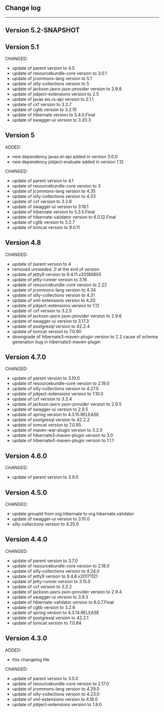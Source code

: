 ## Change log
----------------------

Version 5.2-SNAPSHOT
-------------

Version 5.1
-------------

CHANGED:

- update of parent version to 4.5
- update of resourcebundle-core version to 3.0.1
- update of jcommons-lang version to 5.1
- update of silly-collections version to 5
- update of jackson-jaxrs-json-provider version to 2.9.8
- update of jobject-extensions version to 2.5
- update of javax.ws.rs-api version to 2.1.1
- update of cxf version to 3.2.7
- update of cglib version to 3.2.10
- update of hibernate version to 5.4.0.Final
- update of swagger-ui version to 3.20.3

Version 5
-------------

ADDED:
 
- new dependency javax.el-api added in version 3.0.0
- new dependency jobject-evaluate added in version 1.12

CHANGED:

- update of parent version to 4.1
- update of resourcebundle-core version to 3
- update of jcommons-lang version to 4.35
- update of silly-collections version to 4.33
- update of cxf version to 3.2.6
- update of swagger-ui version to 3.18.1
- update of hibernate version to 5.3.5.Final
- update of hibernate-validator version to 6.0.12.Final
- update of cglib version to 3.2.7
- update of tomcat version to 9.0.11

Version 4.8
-------------

CHANGED:

- update of parent version to 4
- removed unneeded .0 at the end of version
- update of jetty9 version to 9.4.11.v20180605
- update of jetty-runner version to 3.16
- update of resourcebundle-core version to 2.22
- update of jcommons-lang version to 4.34
- update of silly-collections version to 4.31
- update of xml-extensions version to 4.20
- update of jobject-extensions version to 1.12
- update of cxf version to 3.2.5
- update of jackson-jaxrs-json-provider version to 2.9.6
- update of swagger-ui version to 3.17.3
- update of postgresql version to 42.2.4
- update of tomcat version to 7.0.90
- downgrade of hibernate3-maven-plugin version to 2.2 cause of schema generation bug in hibernate3-maven-plugin

Version 4.7.0
-------------

CHANGED:

- update of parent version to 3.10.0
- update of resourcebundle-core version to 2.19.0
- update of silly-collections version to 4.27.0
- update of jobject-extensions version to 1.10.0
- update of cxf version to 3.2.4
- update of jackson-jaxrs-json-provider version to 2.9.5
- update of swagger-ui version to 2.9.5
- update of spring version to 4.3.15.RELEASE
- update of postgresql version to 42.2.2
- update of tomcat version to 7.0.85
- update of maven-war-plugin version to 3.2.0
- update of hibernate3-maven-plugin version to 3.0
- update of hibernate4-maven-plugin version to 1.1.1 

Version 4.6.0
-------------

CHANGED:

- update of parent version to 3.9.0


Version 4.5.0
-------------

CHANGED:

- update groupId from org.hibernate to org.hibernate.validator
- update of swagger-ui version to 3.10.0
- silly-collections version to 4.25.0

Version 4.4.0
-------------

CHANGED:

- update of parent version to 3.7.0
- update of resourcebundle-core version to 2.18.0
- update of silly-collections version to 4.24.0
- update of jetty9 version to 9.4.8.v20171121
- update of jetty-runner version to 3.15.0
- update of cxf version to 3.2.2
- update of jackson-jaxrs-json-provider version to 2.9.4
- update of swagger-ui version to 3.9.3
- update of hibernate-validator version to 6.0.7.Final
- update of cglib version to 3.2.6
- update of spring version to 4.3.14.RELEASE
- update of postgresql version to 42.2.1
- update of tomcat version to 7.0.84

Version 4.3.0
-------------

ADDED:
 
- this changelog file

CHANGED:

- update of parent version to 3.5.0
- update of resourcebundle-core version to 2.17.0
- update of jcommons-lang version to 4.29.0
- update of silly-collections version to 4.23.0
- update of xml-extensions version to 4.18.0
- update of jobject-extensions version to 1.8.0
